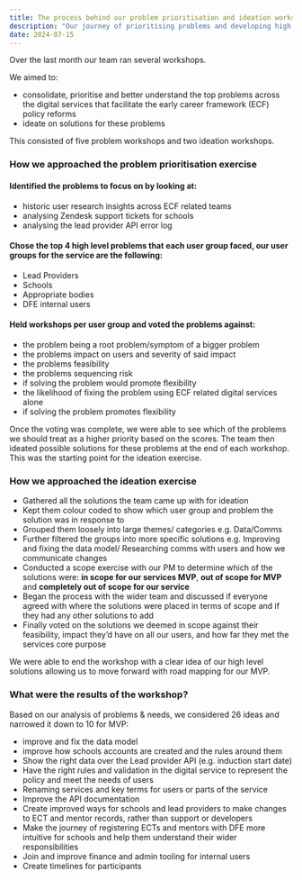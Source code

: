 ```yaml
---
title: The process behind our problem prioritisation and ideation workshops
description: "Our journey of prioritising problems and developing high level solutions to take forward"
date: 2024-07-15
---
```


Over the last month our team ran several workshops.

We aimed to:
* consolidate, prioritise and better understand the top problems across the digital services that facilitate the early career framework (ECF) policy reforms
* ideate on solutions for these problems

This consisted of five problem workshops and two ideation workshops.

### How we approached the problem prioritisation exercise

#### Identified the problems to focus on by looking at:

* historic user research insights across ECF related teams
* analysing Zendesk support tickets for schools
* analysing the lead provider API error log

#### Chose the top 4 high level problems that each user group faced, our user groups for the service are the following:

* Lead Providers 
* Schools
* Appropriate bodies
* DFE internal users

#### Held workshops per user group and voted the problems against:

*	the problem being a root problem/symptom of a bigger problem
*	the problems impact on users and severity of said impact
*	the problems feasibility
*	the problems sequencing risk
*	if solving the problem would promote flexibility
*	the likelihood of fixing the problem using ECF related digital services alone 
*	if solving the problem promotes flexibility

Once the voting was complete, we were able to see which of the problems we should treat as a higher priority based on the scores. The team then ideated possible solutions for these problems at the end of each workshop. This was the starting point for the ideation exercise.

### How we approached the ideation exercise

*	Gathered all the solutions the team came up with for ideation
*	Kept them colour coded to show which user group and problem the solution was in response to 
*	Grouped them loosely into large themes/ categories e.g. Data/Comms 
*	Further filtered the groups into more specific solutions e.g. Improving and fixing the data model/ Researching comms with users and how we communicate changes
*	Conducted a scope exercise with our PM to determine which of the solutions were: **in scope for our services MVP**, **out of scope for MVP** and **completely out of scope for our service**
*	Began the process with the wider team and discussed if everyone agreed with where the solutions were placed in terms of scope and if they had any other solutions to add
*	Finally voted on the solutions we deemed in scope against their feasibility, impact they’d have on all our users, and how far they met the services core purpose

We were able to end the workshop with a clear idea of our high level solutions allowing us to move forward with road mapping for our MVP.

### What were the results of the workshop?

Based on our analysis of problems & needs, we considered 26 ideas and narrowed it down to 10 for MVP:

*	improve and fix the data model
*	improve how schools accounts are created and the rules around them
*	Show the right data over the Lead provider API (e.g. induction start date)
*	Have the right rules and validation in the digital service to represent the policy and meet the needs of users
*	Renaming services and key terms for users or parts of the service
*	Improve the API documentation
*	Create improved ways for schools and lead providers to make changes to ECT and mentor records, rather than support or developers
*	Make the journey of registering ECTs and mentors with DFE more intuitive for schools and help them understand their wider responsibilities
*	 Join and improve finance and admin tooling for internal users
*	Create timelines for participants 








